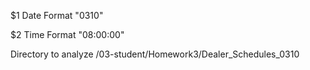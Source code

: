 $1 Date Format "0310"

$2 Time Format "08:00:00"


Directory to analyze /03-student/Homework3/Dealer_Schedules_0310
